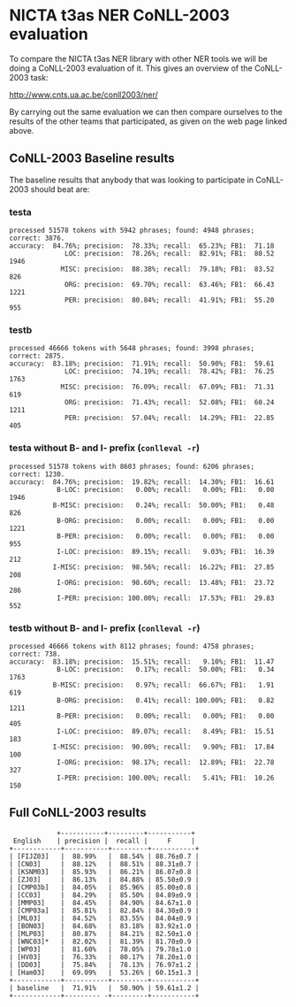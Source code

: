
NICTA t3as NER CoNLL-2003 evaluation
====================================

To compare the NICTA t3as NER library with other NER tools we will be doing a CoNLL-2003 evaluation of it. This gives an overview of the CoNLL-2003 task:

<http://www.cnts.ua.ac.be/conll2003/ner/>

By carrying out the same evaluation we can then compare ourselves to the results of the other teams that participated, as given on the web page linked above.


## CoNLL-2003 Baseline results

The baseline results that anybody that was looking to participate in CoNLL-2003 should beat are:

### testa
    processed 51578 tokens with 5942 phrases; found: 4948 phrases; correct: 3876.
    accuracy:  84.76%; precision:  78.33%; recall:  65.23%; FB1:  71.18
                  LOC: precision:  78.26%; recall:  82.91%; FB1:  80.52  1946
                 MISC: precision:  88.38%; recall:  79.18%; FB1:  83.52  826
                  ORG: precision:  69.70%; recall:  63.46%; FB1:  66.43  1221
                  PER: precision:  80.84%; recall:  41.91%; FB1:  55.20  955

### testb
    processed 46666 tokens with 5648 phrases; found: 3998 phrases; correct: 2875.
    accuracy:  83.18%; precision:  71.91%; recall:  50.90%; FB1:  59.61
                  LOC: precision:  74.19%; recall:  78.42%; FB1:  76.25  1763
                 MISC: precision:  76.09%; recall:  67.09%; FB1:  71.31  619
                  ORG: precision:  71.43%; recall:  52.08%; FB1:  60.24  1211
                  PER: precision:  57.04%; recall:  14.29%; FB1:  22.85  405

### testa without B- and I- prefix (`conlleval -r`)
    processed 51578 tokens with 8603 phrases; found: 6206 phrases; correct: 1230.
    accuracy:  84.76%; precision:  19.82%; recall:  14.30%; FB1:  16.61
                B-LOC: precision:   0.00%; recall:   0.00%; FB1:   0.00  1946
               B-MISC: precision:   0.24%; recall:  50.00%; FB1:   0.48  826
                B-ORG: precision:   0.00%; recall:   0.00%; FB1:   0.00  1221
                B-PER: precision:   0.00%; recall:   0.00%; FB1:   0.00  955
                I-LOC: precision:  89.15%; recall:   9.03%; FB1:  16.39  212
               I-MISC: precision:  98.56%; recall:  16.22%; FB1:  27.85  208
                I-ORG: precision:  98.60%; recall:  13.48%; FB1:  23.72  286
                I-PER: precision: 100.00%; recall:  17.53%; FB1:  29.83  552

### testb without B- and I- prefix (`conlleval -r`)
    processed 46666 tokens with 8112 phrases; found: 4758 phrases; correct: 738.
    accuracy:  83.18%; precision:  15.51%; recall:   9.10%; FB1:  11.47
                B-LOC: precision:   0.17%; recall:  50.00%; FB1:   0.34  1763
               B-MISC: precision:   0.97%; recall:  66.67%; FB1:   1.91  619
                B-ORG: precision:   0.41%; recall: 100.00%; FB1:   0.82  1211
                B-PER: precision:   0.00%; recall:   0.00%; FB1:   0.00  405
                I-LOC: precision:  89.07%; recall:   8.49%; FB1:  15.51  183
               I-MISC: precision:  90.00%; recall:   9.90%; FB1:  17.84  100
                I-ORG: precision:  98.17%; recall:  12.89%; FB1:  22.78  327
                I-PER: precision: 100.00%; recall:   5.41%; FB1:  10.26  150


## Full CoNLL-2003 results

                +-----------+---------+-----------+
     English    | precision |  recall |     F     |
    +------------+-----------+---------+-----------+
    | [FIJZ03]   |  88.99%   |  88.54% | 88.76±0.7 |
    | [CN03]     |  88.12%   |  88.51% | 88.31±0.7 |
    | [KSNM03]   |  85.93%   |  86.21% | 86.07±0.8 |
    | [ZJ03]     |  86.13%   |  84.88% | 85.50±0.9 |
    | [CMP03b]   |  84.05%   |  85.96% | 85.00±0.8 |
    | [CC03]     |  84.29%   |  85.50% | 84.89±0.9 |
    | [MMP03]    |  84.45%   |  84.90% | 84.67±1.0 |
    | [CMP03a]   |  85.81%   |  82.84% | 84.30±0.9 |
    | [ML03]     |  84.52%   |  83.55% | 84.04±0.9 |
    | [BON03]    |  84.68%   |  83.18% | 83.92±1.0 |
    | [MLP03]    |  80.87%   |  84.21% | 82.50±1.0 |
    | [WNC03]*   |  82.02%   |  81.39% | 81.70±0.9 |
    | [WP03]     |  81.60%   |  78.05% | 79.78±1.0 |
    | [HV03]     |  76.33%   |  80.17% | 78.20±1.0 |
    | [DD03]     |  75.84%   |  78.13% | 76.97±1.2 |
    | [Ham03]    |  69.09%   |  53.26% | 60.15±1.3 |
    +------------+-----------+---------+-----------+
    | baseline   |  71.91%   |  50.90% | 59.61±1.2 |
    +------------+--------- -+---------+-----------+
